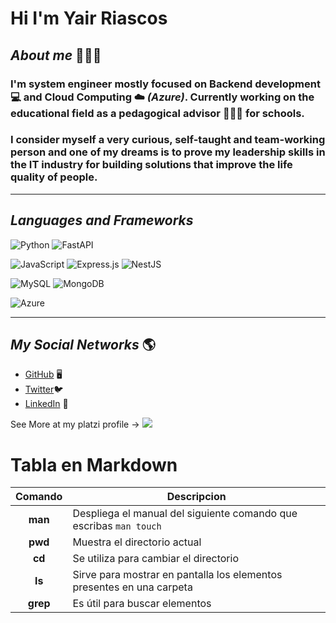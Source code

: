 # Hi I'm Yair Riascos 

## _About me_ 🧑🏿‍💻

### I'm system engineer mostly focused on **Backend development** 💻 and **Cloud Computing** ☁️ *(Azure)*. Currently working on the educational field as a **pedagogical advisor** 👨🏿‍🏫 for schools.  

### I consider myself a very curious, self-taught and team-working person and one of my dreams is to prove my leadership skills in the IT industry for building solutions that improve the life quality of people.  

---
## _Languages and Frameworks_


![Python](https://img.shields.io/badge/python-3250A6?style=for-the-badge&logo=python&logoColor=ffdd54)
![FastAPI](https://img.shields.io/badge/FastAPI-005571?style=for-the-badge&logo=fastapi)

![JavaScript](https://img.shields.io/badge/javascript-%23323330.svg?style=for-the-badge&logo=javascript&logoColor=%23F7DF1E)
![Express.js](https://img.shields.io/badge/express.js-%23404d59.svg?style=for-the-badge&logo=express&logoColor=%2361DAFB)
![NestJS](https://img.shields.io/badge/nestjs-%23E0234E.svg?style=for-the-badge&logo=nestjs&logoColor=white)

![MySQL](https://img.shields.io/badge/mysql-%2300f.svg?style=for-the-badge&logo=mysql&logoColor=white)
![MongoDB](https://img.shields.io/badge/MongoDB-%234ea94b.svg?style=for-the-badge&logo=mongodb&logoColor=white)

![Azure](https://img.shields.io/badge/azure-%230072C6.svg?style=for-the-badge&logo=microsoftazure&logoColor=white)

---

## _My Social Networks_ 🌎 

* [GitHub](https://github.com/yeiror) 🖥️
* [Twitter](https://twitter.com/Yeiror)🐦
* [LinkedIn](https://www.linkedin.com/in/yair-riascos/)  💼


See More at my platzi profile  -> [![](https://camo.githubusercontent.com/b8f512d7ed5be2ff17a1859555e36c61deba17cfb0604739ac143e46a4a51e09/68747470733a2f2f696d672e736869656c64732e696f2f62616467652f506c61747a692d3938434133462e7376673f267374796c653d666f722d7468652d6261646765266c6f676f3d706c61747a69266c6f676f436f6c6f723d7768697465)](https://platzi.com/p/yairmestre/)


# Tabla en Markdown

| Comando | Descripcion |
| :----: | ---- | 
| **man** | Despliega el manual del siguiente comando que escribas ```man touch``` |
| **pwd** | Muestra el directorio actual |
| **cd** | Se utiliza para cambiar el directorio |
| **ls** | Sirve para mostrar en pantalla los elementos presentes en una carpeta|
| **grep** | Es útil para buscar elementos |
